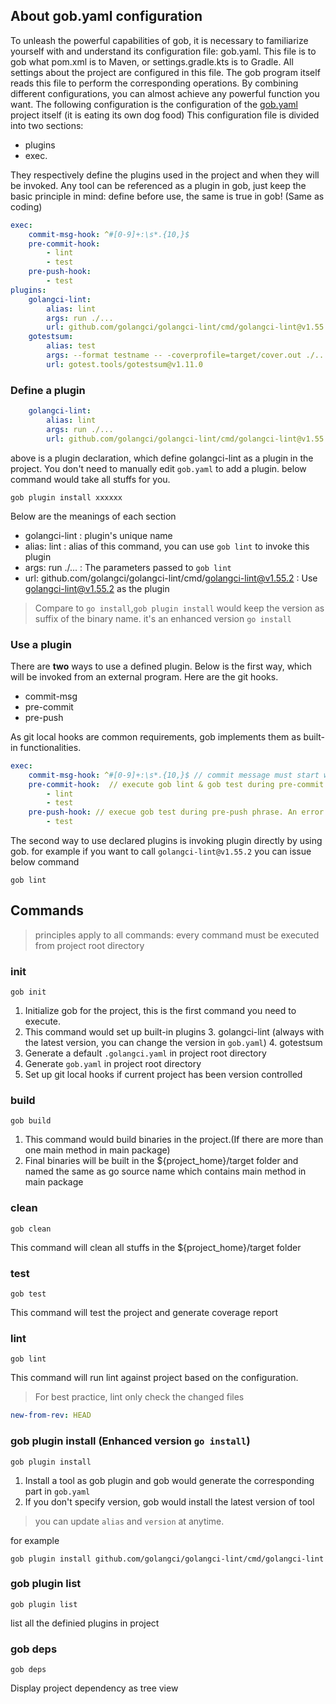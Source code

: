 ## About gob.yaml configuration
To unleash the powerful capabilities of gob, it is necessary to familiarize yourself with and understand its configuration file: gob.yaml. 
This file is to gob what pom.xml is to Maven, or settings.gradle.kts is to Gradle. 
All settings about the project are configured in this file. The gob program itself reads this file to perform the corresponding operations. 
By combining different configurations, you can almost achieve any powerful function you want. 
The following configuration is the configuration of the [gob.yaml](../gob.yaml) project itself (it is eating its own dog food)
This configuration file is divided into two sections: 

- plugins 
- exec. 

They respectively define the plugins used in the project and when they will be invoked. 
Any tool can be referenced as a plugin in gob, just keep the basic principle in mind: define before use, the same is true in gob! (Same as coding)

```yaml
exec:
    commit-msg-hook: ^#[0-9]+:\s*.{10,}$
    pre-commit-hook:
        - lint
        - test
    pre-push-hook:
        - test
plugins:
    golangci-lint:
        alias: lint
        args: run ./...
        url: github.com/golangci/golangci-lint/cmd/golangci-lint@v1.55.2
    gotestsum:
        alias: test
        args: --format testname -- -coverprofile=target/cover.out ./...
        url: gotest.tools/gotestsum@v1.11.0
```

### Define a plugin

```yaml
    golangci-lint:
        alias: lint
        args: run ./...
        url: github.com/golangci/golangci-lint/cmd/golangci-lint@v1.55.2
```
above is a plugin declaration, which define golangci-lint as a plugin in the project. You don't need to manually edit `gob.yaml` to add a plugin.
below command would take all stuffs for you.

```shell 
gob plugin install xxxxxx
``` 
Below are the meanings of each section
- golangci-lint : plugin's unique name
- alias: lint :  alias of this command, you can use `gob lint` to invoke this plugin
- args: run ./... : The parameters passed to `gob lint`
- url: github.com/golangci/golangci-lint/cmd/golangci-lint@v1.55.2 : Use golangci-lint@v1.55.2 as the plugin
> Compare to `go install`,`gob plugin install` would keep the version as suffix of the binary name. it's an enhanced version `go install`

### Use a plugin
There are **two** ways to use a defined plugin. Below is the first way, which will be invoked from an external program. Here are the git hooks.
- commit-msg
- pre-commit
- pre-push

As git local hooks are common requirements, gob implements them as built-in functionalities.
```yaml
exec:
    commit-msg-hook: ^#[0-9]+:\s*.{10,}$ // commit message must start with '#' then follows an issue number, the message length must bigger than 10 characters 
    pre-commit-hook:  // execute gob lint & gob test during pre-commit phrase. An error will stop the commit
        - lint
        - test
    pre-push-hook: // execue gob test during pre-push phrase. An error will stop the push
        - test
```
The second way to use declared plugins is invoking plugin directly by using gob. for example if you want to call `golangci-lint@v1.55.2` you can
issue below command
```shell 
gob lint
```

## Commands

> principles apply to all commands: 
> every command must be executed from project root directory

### init
```shell
gob init
```
1. Initialize gob for the project, this is the first command you need to execute.
2. This command would set up built-in plugins
   3. golangci-lint (always with the latest version, you can change the version in `gob.yaml`)
   4. gotestsum
5. Generate a default `.golangci.yaml` in project root directory
6. Generate `gob.yaml` in project root directory
7. Set up git local hooks if current project has been version controlled

### build
```shell
gob build
```
1. This command would build binaries in the project.(If there are more than one main method in main package)
2. Final binaries will be built in the ${project_home}/target folder and named the same as go source name which contains main method in main package

### clean
```shell
gob clean
```
This command will clean all stuffs in the ${project_home}/target folder

### test
```shell
gob test
```
This command will test the project and generate coverage report

### lint
```shell
gob lint
```
This command will run lint against project based on the configuration. 
> For best practice, lint only check the changed files
```yaml
new-from-rev: HEAD
```

### gob plugin install (Enhanced version `go install`)
```shell
gob plugin install 
```
1. Install a tool as gob plugin and gob would generate the corresponding part in `gob.yaml`
2. If you don't specify version, gob would install the latest version of tool
> you can update `alias` and `version` at anytime. 

for example

```shell
gob plugin install github.com/golangci/golangci-lint/cmd/golangci-lint
```

### gob plugin list
```shell
gob plugin list
```
list all the definied plugins in project


### gob deps
```shell
gob deps
```
Display project dependency as tree view










